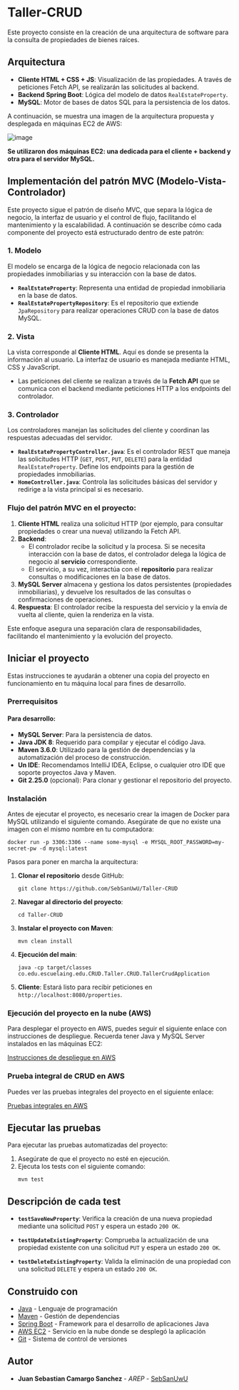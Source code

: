 # Taller-CRUD

Este proyecto consiste en la creación de una arquitectura de software para la consulta de propiedades de bienes raíces.

## Arquitectura

- **Cliente HTML + CSS + JS**: Visualización de las propiedades. A través de peticiones Fetch API, se realizarán las solicitudes al backend.
- **Backend Spring Boot**: Lógica del modelo de datos `RealEstateProperty`.
- **MySQL**: Motor de bases de datos SQL para la persistencia de los datos.

A continuación, se muestra una imagen de la arquitectura propuesta y desplegada en máquinas EC2 de AWS:

![image](https://github.com/user-attachments/assets/6619c92d-85c7-4d3d-bb04-e1f5f29ccee6)


**Se utilizaron dos máquinas EC2: una dedicada para el cliente + backend y otra para el servidor MySQL.**

## Implementación del patrón MVC (Modelo-Vista-Controlador)

Este proyecto sigue el patrón de diseño MVC, que separa la lógica de negocio, la interfaz de usuario y el control de flujo, facilitando el mantenimiento y la escalabilidad. A continuación se describe cómo cada componente del proyecto está estructurado dentro de este patrón:

### 1. **Modelo**
   El modelo se encarga de la lógica de negocio relacionada con las propiedades inmobiliarias y su interacción con la base de datos.
   - **`RealEstateProperty`**: Representa una entidad de propiedad inmobiliaria en la base de datos.
   - **`RealEstatePropertyRepository`**: Es el repositorio que extiende `JpaRepository` para realizar operaciones CRUD con la base de datos MySQL.

### 2. **Vista**
   La vista corresponde al **Cliente HTML**. Aquí es donde se presenta la información al usuario. La interfaz de usuario es manejada mediante HTML, CSS y JavaScript.
   - Las peticiones del cliente se realizan a través de la **Fetch API** que se comunica con el backend mediante peticiones HTTP a los endpoints del controlador.

### 3. **Controlador**
   Los controladores manejan las solicitudes del cliente y coordinan las respuestas adecuadas del servidor. 
   - **`RealEstatePropertyController.java`**: Es el controlador REST que maneja las solicitudes HTTP (`GET`, `POST`, `PUT`, `DELETE`) para la entidad `RealEstateProperty`. Define los endpoints para la gestión de propiedades inmobiliarias.
   - **`HomeController.java`**: Controla las solicitudes básicas del servidor y redirige a la vista principal si es necesario.

### Flujo del patrón MVC en el proyecto:

1. **Cliente HTML** realiza una solicitud HTTP (por ejemplo, para consultar propiedades o crear una nueva) utilizando la Fetch API.
2. **Backend**:
   - El controlador recibe la solicitud y la procesa. Si se necesita interacción con la base de datos, el controlador delega la lógica de negocio al **servicio** correspondiente.
   - El servicio, a su vez, interactúa con el **repositorio** para realizar consultas o modificaciones en la base de datos.
3. **MySQL Server** almacena y gestiona los datos persistentes (propiedades inmobiliarias), y devuelve los resultados de las consultas o confirmaciones de operaciones.
4. **Respuesta**: El controlador recibe la respuesta del servicio y la envía de vuelta al cliente, quien la renderiza en la vista.

Este enfoque asegura una separación clara de responsabilidades, facilitando el mantenimiento y la evolución del proyecto.


## Iniciar el proyecto

Estas instrucciones te ayudarán a obtener una copia del proyecto en funcionamiento en tu máquina local para fines de desarrollo.

### Prerrequisitos

#### Para desarrollo:

- **MySQL Server**: Para la persistencia de datos.
- **Java JDK 8**: Requerido para compilar y ejecutar el código Java.
- **Maven 3.6.0**: Utilizado para la gestión de dependencias y la automatización del proceso de construcción.
- **Un IDE**: Recomendamos IntelliJ IDEA, Eclipse, o cualquier otro IDE que soporte proyectos Java y Maven.
- **Git 2.25.0** (opcional): Para clonar y gestionar el repositorio del proyecto.

### Instalación

Antes de ejecutar el proyecto, es necesario crear la imagen de Docker para MySQL utilizando el siguiente comando. Asegúrate de que no existe una imagen con el mismo nombre en tu computadora:

```
docker run -p 3306:3306 --name some-mysql -e MYSQL_ROOT_PASSWORD=my-secret-pw -d mysql:latest
```
Pasos para poner en marcha la arquitectura:

1. **Clonar el repositorio** desde GitHub:
   ```
   git clone https://github.com/SebSanUwU/Taller-CRUD
   ```

2. **Navegar al directorio del proyecto**:
   ```
   cd Taller-CRUD
   ```

3. **Instalar el proyecto con Maven**:
   ```
   mvn clean install
   ```

4. **Ejecución del main**:
   ```
   java -cp target/classes co.edu.escuelaing.edu.CRUD.Taller.CRUD.TallerCrudApplication
   ```

5. **Cliente**: Estará listo para recibir peticiones en `http://localhost:8080/properties`.

### Ejecución del proyecto en la nube (AWS)

Para desplegar el proyecto en AWS, puedes seguir el siguiente enlace con instrucciones de despliegue. Recuerda tener Java y MySQL Server instalados en las máquinas EC2:

[Instrucciones de despliegue en AWS](https://drive.google.com/file/d/1QboCRRbEAiM6T7AZeZpgXgg1j3LV1OoL/view?usp=drive_link)

### Prueba integral de CRUD en AWS

Puedes ver las pruebas integrales del proyecto en el siguiente enlace:

[Pruebas integrales en AWS](https://drive.google.com/file/d/1GaHqbErCJW0MuOcgBHrRh3JTQgEaLxsv/view?usp=drive_link)

## Ejecutar las pruebas

Para ejecutar las pruebas automatizadas del proyecto:

1. Asegúrate de que el proyecto no esté en ejecución.
2. Ejecuta los tests con el siguiente comando:
   ```
   mvn test
   ```

## Descripción de cada test

- **`testSaveNewProperty`**: Verifica la creación de una nueva propiedad mediante una solicitud `POST` y espera un estado `200 OK`.

- **`testUpdateExistingProperty`**: Comprueba la actualización de una propiedad existente con una solicitud `PUT` y espera un estado `200 OK`.

- **`testDeleteExistingProperty`**: Valida la eliminación de una propiedad con una solicitud `DELETE` y espera un estado `200 OK`.

## Construido con

* [Java](https://www.java.com) - Lenguaje de programación
* [Maven](https://maven.apache.org/) - Gestión de dependencias
* [Spring Boot](https://spring.io/projects/spring-boot) - Framework para el desarrollo de aplicaciones Java
* [AWS EC2](https://aws.amazon.com/ec2/) - Servicio en la nube donde se desplegó la aplicación
* [Git](https://git-scm.com/) - Sistema de control de versiones

## Autor

* **Juan Sebastian Camargo Sanchez** - *AREP* - [SebSanUwU](https://github.com/SebSanUwU)
